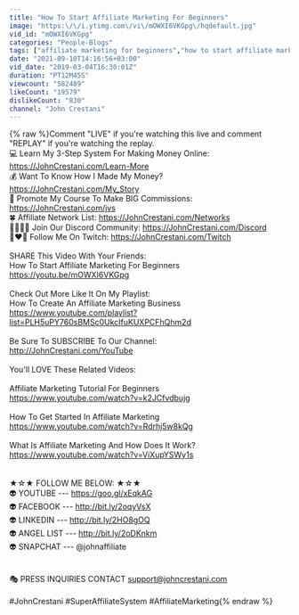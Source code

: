 ```yaml
---
title: "How To Start Affiliate Marketing For Beginners"
image: "https:\/\/i.ytimg.com\/vi\/mOWXI6VKGpg\/hqdefault.jpg"
vid_id: "mOWXI6VKGpg"
categories: "People-Blogs"
tags: ["affiliate marketing for beginners","how to start affiliate marketing for beginners","John Crestani"]
date: "2021-09-10T14:16:56+03:00"
vid_date: "2019-03-04T16:30:01Z"
duration: "PT12M45S"
viewcount: "582489"
likeCount: "19579"
dislikeCount: "830"
channel: "John Crestani"
---
```

{% raw %}Comment &quot;LIVE&quot; if you're watching this live and comment &quot;REPLAY&quot; if you're watching the replay.<br />💻 Learn My 3-Step System For Making Money Online: <a rel="nofollow" target="blank" href="https://JohnCrestani.com/Learn-More">https://JohnCrestani.com/Learn-More</a><br />💰 Want To Know How I Made My Money? <a rel="nofollow" target="blank" href="https://JohnCrestani.com/My_Story">https://JohnCrestani.com/My_Story</a><br />🤑 Promote My Course To Make BIG Commissions: <a rel="nofollow" target="blank" href="https://JohnCrestani.com/jvs">https://JohnCrestani.com/jvs</a><br />🍀 Affiliate Network List: <a rel="nofollow" target="blank" href="https://JohnCrestani.com/Networks">https://JohnCrestani.com/Networks</a><br />👨‍👩‍👧‍👦 Join Our Discord Community: <a rel="nofollow" target="blank" href="https://JohnCrestani.com/Discord">https://JohnCrestani.com/Discord</a><br />👩‍❤️‍👩 Follow Me On Twitch: <a rel="nofollow" target="blank" href="https://JohnCrestani.com/Twitch">https://JohnCrestani.com/Twitch</a><br /><br />SHARE This Video With Your Friends:<br />How To Start Affiliate Marketing For Beginners<br /><a rel="nofollow" target="blank" href="https://youtu.be/mOWXI6VKGpg">https://youtu.be/mOWXI6VKGpg</a><br /><br />Check Out More Like It On My Playlist:<br />How To Create An Affiliate Marketing Business<br /><a rel="nofollow" target="blank" href="https://www.youtube.com/playlist?list=PLH5uPY760sBMSc0UkcIfuKUXPCFhQhm2d">https://www.youtube.com/playlist?list=PLH5uPY760sBMSc0UkcIfuKUXPCFhQhm2d</a><br /><br />Be Sure To SUBSCRIBE To Our Channel:<br /><a rel="nofollow" target="blank" href="http://JohnCrestani.com/YouTube">http://JohnCrestani.com/YouTube</a><br /><br />You'll LOVE These Related Videos:<br /><br />Affiliate Marketing Tutorial For Beginners<br /><a rel="nofollow" target="blank" href="https://www.youtube.com/watch?v=k2JCfvdbujg">https://www.youtube.com/watch?v=k2JCfvdbujg</a><br /><br />How To Get Started In Affiliate Marketing<br /><a rel="nofollow" target="blank" href="https://www.youtube.com/watch?v=Rdrhj5w8kQg">https://www.youtube.com/watch?v=Rdrhj5w8kQg</a><br /><br />What Is Affiliate Marketing And How Does It Work?<br /><a rel="nofollow" target="blank" href="https://www.youtube.com/watch?v=ViXupYSWy1s">https://www.youtube.com/watch?v=ViXupYSWy1s</a><br /><br /><br />★☆★ FOLLOW ME BELOW: ★☆★<br />👽 YOUTUBE --- <a rel="nofollow" target="blank" href="https://goo.gl/xEqkAG">https://goo.gl/xEqkAG</a><br />👽 FACEBOOK --- <a rel="nofollow" target="blank" href="http://bit.ly/2oqyVsX">http://bit.ly/2oqyVsX</a><br />👽 LINKEDIN --- <a rel="nofollow" target="blank" href="http://bit.ly/2HO8gOQ">http://bit.ly/2HO8gOQ</a><br />👽 ANGEL LIST --- <a rel="nofollow" target="blank" href="http://bit.ly/2oDKnkm">http://bit.ly/2oDKnkm</a><br />👽 SNAPCHAT --- @johnaffiliate<br /><br /><br />🎭 PRESS INQUIRIES CONTACT support@johncrestani.com<br /><br />#JohnCrestani #SuperAffiliateSystem #AffiliateMarketing{% endraw %}
